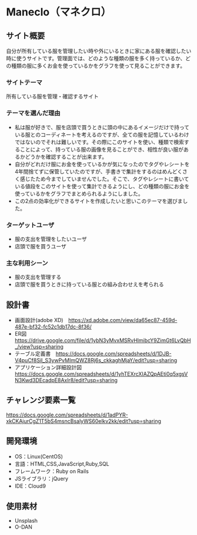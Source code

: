 # Maneclo（マネクロ）

## サイト概要
自分が所有している服を管理したい時や外にいるときに家にある服を確認したい時に使うサイトです。管理面では、どのような種類の服を多く持っているか、どの種類の服に多くお金を使っているかをグラフを使って見ることができます。

### サイトテーマ
所有している服を管理・確認するサイト

### テーマを選んだ理由
- 私は服が好きで、服を店頭で買うときに頭の中にあるイメージだけで持っている服とのコーディネートを考えるのですが、全ての服を記憶しているわけではないのでそれは難しいです。その際にこのサイトを使い、種類で検索することによって、持っている服の画像を見ることができ、相性が良い服があるかどうかを確認することが出来ます。
- 自分がどれだけ服にお金を使っているかが気になったのでタグやレシートを4年間捨てずに保管していたのですが、手書きで集計をするのはめんどくさく感じたため今までしていませんでした。そこで、タグやレシートに書いている値段をこのサイトを使って集計できるようにし、どの種類の服にお金を使っているかをグラフでまとめられるようにしました。
- この2点の効率化ができるサイトを作成したいと思いこのテーマを選びました。

### ターゲットユーザ
- 服の支出を管理をしたいユーザ
- 店頭で服を買うユーザ

### 主な利用シーン
- 服の支出を管理する
- 店頭で服を買うときに持っている服との組み合わせえを考られる

## 設計書
- 画面設計(adobe XD)　https://xd.adobe.com/view/da65ec87-459d-487e-bf32-fc52c1db17dc-8f36/
- ER図　https://drive.google.com/file/d/1ybN3yMvxMSRvHlmibcY9ZimGt6LvQbH_/view?usp=sharing
- テーブル定義書　https://docs.google.com/spreadsheets/d/1DJB-V4puCf8SiI_S3ywPvMImQWZ8Rj6s_ckkaghMjaY/edit?usp=sharing
- アプリケーション詳細設計図　https://docs.google.com/spreadsheets/d/1yhTEXrcXIAZQpAEti0q5xgsVN3Kwd3DEcadpE8Axlr8/edit?usp=sharing

## チャレンジ要素一覧
https://docs.google.com/spreadsheets/d/1adPYR-xkCKAjurCgZ1T5bS4msncBsalyWS60elkv2kk/edit?usp=sharing

## 開発環境
- OS：Linux(CentOS)
- 言語：HTML,CSS,JavaScript,Ruby,SQL
- フレームワーク：Ruby on Rails
- JSライブラリ：jQuery
- IDE：Cloud9

## 使用素材
- Unsplash
- O-DAN
